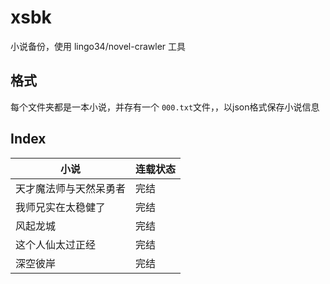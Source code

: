# xsbk


小说备份，使用 lingo34/novel-crawler 工具

## 格式
每个文件夹都是一本小说，并存有一个 `000.txt`文件，，以json格式保存小说信息



## Index

| 小说 | 连载状态 |
| --- | ---- |
| 天才魔法师与天然呆勇者 | 完结 |
| 我师兄实在太稳健了 | 完结 |
| 风起龙城 | 完结 |
| 这个人仙太过正经 | 完结 |
| 深空彼岸 | 完结 |


